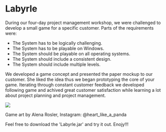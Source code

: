 # Labyrle

During our four-day project management workshop, we were challenged to develop a small game for a specific customer.
Parts of the requirements were:
* The System has to be logically challenging.
* The System has to be playable on Windows.
* The System should be playable on all operating systems.
* The System should include a consistent design.
* The System should include multiple levels.

We developed a game concept and presented the paper mockup to our customer.
She liked the idea thus we began prototyping the core of your game. Iterating through constant customer feedback we developed following game and achived great customer satisfaction while learning a lot about project planning and project management.

![](https://media.giphy.com/media/klyEeXVTPpyTyBvzNe/giphy.gif)

Game art by Alena Rosler, Instagram: @heart_like_a_panda

Feel free to download the 'Labyrle.jar' and try it out. Enojy!!!

